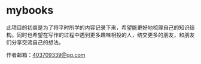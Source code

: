 # mybooks
此项目的初衷是为了将平时所学的内容记录下来，希望能更好地梳理自己的知识结构。同时也希望在写作的过程中遇到更多趣味相投的人，结交更多的朋友，和朋友们分享交流自己的想法。

作者邮箱：403709339@qq.com

